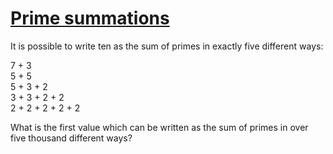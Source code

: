 # [Prime summations](http://projecteuler.net/problem=77)

It is possible to write ten as the sum of primes in exactly five different ways:

7 + 3  
5 + 5  
5 + 3 + 2  
3 + 3 + 2 + 2  
2 + 2 + 2 + 2 + 2

What is the first value which can be written as the sum of primes in over five thousand different ways?

